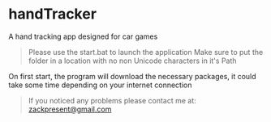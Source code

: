 # handTracker
A hand tracking app designed for car games

> Please use the start.bat to launch the application
> Make sure to put the folder in a location with no non Unicode characters in it's Path

On first start, the program will download the necessary packages, it could take some time depending on your internet connection


> If you noticed any problems please contact me at: zackpresent@gmail.com
